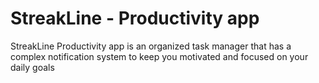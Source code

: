 # StreakLine - Productivity app
StreakLine Productivity app is an organized task manager that has a complex notification system to keep you motivated and focused on your daily goals
